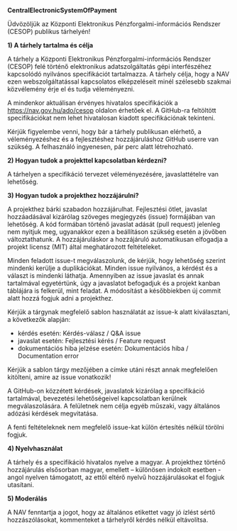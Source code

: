 **CentralElectronicSystemOfPayment**

Üdvözöljük az Központi Elektronikus Pénzforgalmi-információs Rendszer (CESOP) publikus tárhelyén!

**1) A tárhely tartalma és célja**

A tárhely a Központi Elektronikus Pénzforgalmi-információs Rendszer (CESOP) felé történő elektronikus adatszolgáltatás gépi interfészéhez kapcsolódó nyilvános specifikációt tartalmazza. A tárhely célja, hogy a NAV ezen webszolgáltatással kapcsolatos elképzeléseit minél szélesebb szakmai közvélemény érje el és tudja véleményezni.

A mindenkor aktuálisan érvényes hivatalos specifikációk a https://nav.gov.hu/ado/cesop oldalon érhetőek el. A GitHub-ra feltöltött specifikációkat nem lehet hivatalosan kiadott specifikációnak tekinteni.

Kérjük figyelembe venni, hogy bár a tárhely publikusan elérhető, a véleményezéshez és a fejlesztéshez hozzájáruláshoz GitHub userre van szükség. A felhasználó ingyenesen, pár perc alatt létrehozható.

**2) Hogyan tudok a projekttel kapcsolatban kérdezni?**

A tárhelyen a specifikáció tervezet véleményezésére, javaslattételre van lehetőség.

**3) Hogyan tudok a projekthez hozzájárulni?**

A projekthez bárki szabadon hozzájárulhat. Fejlesztési ötlet, javaslat hozzáadásával kizárólag szöveges megjegyzés (issue) formájában van lehetőség. A kód formában történő javaslat adását (pull request) jelenleg nem nyitjuk meg, ugyanakkor ezen a beállításon szükség esetén a jövőben változtathatunk. A hozzájáruláskor a hozzájáruló automatikusan elfogadja a projekt licensz (MIT) által meghatározott feltételeket.

Minden feladott issue-t megválaszolunk, de kérjük, hogy lehetőség szerint mindenki kerülje a duplikációkat. Minden issue nyilvános, a kérdést és a választ is mindenki láthatja. Amennyiben az issue javaslat és annak tartalmával egyetértünk, úgy a javaslatot befogadjuk és a projekt kanban táblájára is felkerül, mint feladat. A módosítást a későbbiekben új commit alatt hozzá fogjuk adni a projekthez.

Kérjük a tárgynak megfelelő sablon használatát az issue-k alatt kiválasztani, a következők alapján:

* kérdés esetén: Kérdés-válasz / Q&A issue
* javaslat esetén: Fejlesztési kérés / Feature request
* dokumentációs hiba jelzése esetén: Dokumentációs hiba / Documentation error

Kérjük a sablon tárgy mezőjében a címke utáni részt annak megfelelően kitölteni, amire az issue vonatkozik!

A GitHub-on közzétett kérdések, javaslatok kizárólag a specifikáció tartalmával, bevezetési lehetőségeivel kapcsolatban kerülnek megválaszolására. A felületnek nem célja egyéb műszaki, vagy általános adózási kérdések megvitatása.

A fenti feltételeknek nem megfelelő issue-kat külön értesítés nélkül törölni fogjuk.

**4) Nyelvhasználat**

A tárhely és a specifikáció hivatalos nyelve a magyar. A projekthez történő hozzájárulás elsősorban magyar, emellett – különösen indokolt esetben - angol nyelven támogatott, az ettől eltérő nyelvű hozzájárulásokat el fogjuk utasítani.

**5) Moderálás**

A NAV fenntartja a jogot, hogy az általános etikettet vagy jó ízlést sértő hozzászólásokat, kommenteket a tárhelyről kérdés nélkül eltávolítsa.
